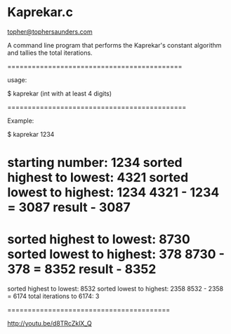 Kaprekar.c
========

topher@tophersaunders.com

A command line program that 
performs the Kaprekar's constant 
algorithm and tallies the total iterations.

===========================================

usage:

  $ kaprekar (int with at least 4 digits)
  
============================================

Example:

$ kaprekar 1234

starting number: 1234
sorted highest to lowest: 4321
sorted lowest to highest: 1234
4321 - 1234 = 3087
result - 3087
===============
sorted highest to lowest: 8730
sorted lowest to highest: 378
8730 - 378 = 8352
result - 8352
===============
sorted highest to lowest: 8532
sorted lowest to highest: 2358
8532 - 2358 = 6174
total iterations to 6174: 3

========================================


http://youtu.be/d8TRcZklX_Q


